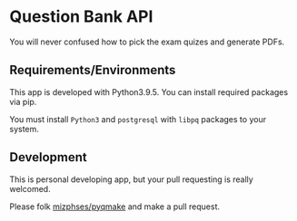 # Question Bank API

You will never confused how to pick the exam quizes and generate PDFs.

## Requirements/Environments

This app is developed with Python3.9.5.
You can install required packages via pip.

You must install `Python3` and `postgresql` with `libpq` packages to your system.

## Development

This is personal developing app, but your pull requesting is really welcomed.

Please folk [mizphses/pyqmake](https://github.com/mizphses.pyqmake) and make a pull request.
